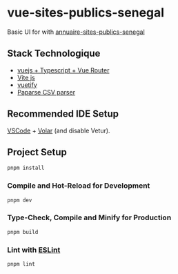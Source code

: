 # vue-sites-publics-senegal

Basic UI for with [annuaire-sites-publics-senegal](https://github.com/senegalouvert/annuaire-sites-publics-senegal)

## Stack Technologique

- [vuejs + Typescript + Vue Router](https://vuejs.org)
- [Vite js](https://vitejs.dev)
- [vuetify](https://vuetifyjs.com)
- [Paparse CSV parser](https://www.papaparse.com/)

## Recommended IDE Setup

[VSCode](https://code.visualstudio.com/) + [Volar](https://marketplace.visualstudio.com/items?itemName=Vue.volar) (and disable Vetur).

## Project Setup

```sh
pnpm install
```

### Compile and Hot-Reload for Development

```sh
pnpm dev
```

### Type-Check, Compile and Minify for Production

```sh
pnpm build
```

### Lint with [ESLint](https://eslint.org/)

```sh
pnpm lint
```
